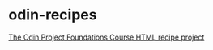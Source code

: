 # odin-recipes
[The Odin Project Foundations Course HTML recipe project](https://www.theodinproject.com/lessons/foundations-recipes)
